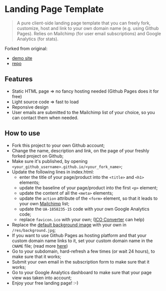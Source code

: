 # Landing Page Template
> A pure client-side landing page template that you can freely fork, customize, host and link to your own domain name (e.g. using Github Pages).
> Relies on Mailchimp (for user email subscriptions) and Google Analytics (for stats).

Forked from original:
- [demo site](http://landing.adrienjoly.com/)
- [repo](https://github.com/adrienjoly/landing-page-boilerplate)

## Features

- Static HTML page => no fancy hosting needed (Github Pages does it for free)
- Light source code => fast to load
- Reponsive design
- User emails are submitted to the Mailchimp list of your choice, so you can contact them when needed.

## How to use

- Fork this project to your own Github account;
- Change the name, description and link, on the page of your freshly forked project on Github;
- Make sure it's published, by opening `<your_github_username>.github.io/<your_fork_name>`;
- Update the following lines in index.html:
    - enter the title of your page/product into the `<title>` and `<h1>` elements;
    - update the baseline of your page/product into the first `<p>` element;
    - update the content of all the `<meta>` elements;
    - update the `action` attribute of the `<form>` element, so that it leads to your own [Mailchimp](http://mailchimp.com) list;
    - update the `UA-1858235-15` code with your own Google Analytics code;
    - replace `favicon.ico` with your own; ([ICO Converter](http://www.icoconverter.com/) can help)
- Replace the [default background image](https://www.pexels.com/photo/dawn-landscape-mountains-nature-1852/) with your own in `/res/background.jpg`;
- If you want to use Github Pages as hosting platform and that your custom domain name links to it, set your custom domain name in the `CNAME` file; (read more [here](https://help.github.com/articles/setting-up-a-custom-domain-with-github-pages/))
- Go to your subdomain, hard-refresh a few times (or wait 24 hours), to make sure that it works;
- Submit your own email in the subscription form to make sure that it works;
- Go to your Google Analytics dashboard to make sure that your page view was taken into account;
- Enjoy your free landing page! :-)
